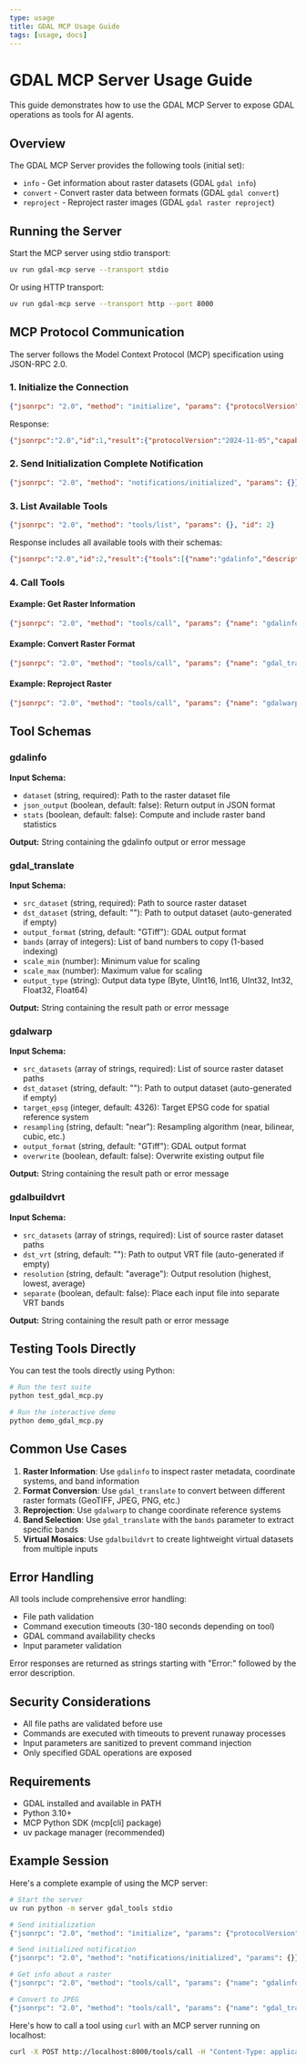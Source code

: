 ```yaml
---
type: usage
title: GDAL MCP Usage Guide
tags: [usage, docs]
---
```


# GDAL MCP Server Usage Guide

This guide demonstrates how to use the GDAL MCP Server to expose GDAL operations as tools for AI agents.

## Overview

The GDAL MCP Server provides the following tools (initial set):
- `info` - Get information about raster datasets (GDAL `gdal info`)
- `convert` - Convert raster data between formats (GDAL `gdal convert`)
- `reproject` - Reproject raster images (GDAL `gdal raster reproject`)  

## Running the Server

Start the MCP server using stdio transport:

```bash
uv run gdal-mcp serve --transport stdio
```

Or using HTTP transport:

```bash
uv run gdal-mcp serve --transport http --port 8000
```

## MCP Protocol Communication

The server follows the Model Context Protocol (MCP) specification using JSON-RPC 2.0.

### 1. Initialize the Connection

```json
{"jsonrpc": "2.0", "method": "initialize", "params": {"protocolVersion": "2024-11-05", "capabilities": {"tools": {}}, "clientInfo": {"name": "test-client", "version": "1.0.0"}}, "id": 1}
```

Response:
```json
{"jsonrpc":"2.0","id":1,"result":{"protocolVersion":"2024-11-05","capabilities":{"experimental":{},"prompts":{"listChanged":false},"resources":{"subscribe":false,"listChanged":false},"tools":{"listChanged":false}},"serverInfo":{"name":"GDAL Tools","version":"1.14.0"}}}
```

### 2. Send Initialization Complete Notification

```json
{"jsonrpc": "2.0", "method": "notifications/initialized", "params": {}}
```

### 3. List Available Tools

```json
{"jsonrpc": "2.0", "method": "tools/list", "params": {}, "id": 2}
```

Response includes all available tools with their schemas:
```json
{"jsonrpc":"2.0","id":2,"result":{"tools":[{"name":"gdalinfo","description":"Get information about a raster dataset...","inputSchema":{...},"outputSchema":{...}}, ...]}}
```

### 4. Call Tools

#### Example: Get Raster Information

```json
{"jsonrpc": "2.0", "method": "tools/call", "params": {"name": "gdalinfo", "arguments": {"dataset": "test_data/sample.tif", "json_output": false, "stats": false}}, "id": 3}
```

#### Example: Convert Raster Format

```json
{"jsonrpc": "2.0", "method": "tools/call", "params": {"name": "gdal_translate", "arguments": {"src_dataset": "test_data/sample.tif", "dst_dataset": "test_data/converted.tif", "output_format": "GTiff", "bands": [1, 2]}}, "id": 4}
```

#### Example: Reproject Raster

```json
{"jsonrpc": "2.0", "method": "tools/call", "params": {"name": "gdalwarp", "arguments": {"src_datasets": ["test_data/sample.tif"], "dst_dataset": "test_data/reprojected.tif", "target_epsg": 3857, "resampling": "bilinear"}}, "id": 5}
```

## Tool Schemas

### gdalinfo

**Input Schema:**
- `dataset` (string, required): Path to the raster dataset file
- `json_output` (boolean, default: false): Return output in JSON format
- `stats` (boolean, default: false): Compute and include raster band statistics

**Output:** String containing the gdalinfo output or error message

### gdal_translate

**Input Schema:**
- `src_dataset` (string, required): Path to source raster dataset
- `dst_dataset` (string, default: ""): Path to output dataset (auto-generated if empty)
- `output_format` (string, default: "GTiff"): GDAL output format
- `bands` (array of integers): List of band numbers to copy (1-based indexing)
- `scale_min` (number): Minimum value for scaling
- `scale_max` (number): Maximum value for scaling  
- `output_type` (string): Output data type (Byte, UInt16, Int16, UInt32, Int32, Float32, Float64)

**Output:** String containing the result path or error message

### gdalwarp

**Input Schema:**
- `src_datasets` (array of strings, required): List of source raster dataset paths
- `dst_dataset` (string, default: ""): Path to output dataset (auto-generated if empty)
- `target_epsg` (integer, default: 4326): Target EPSG code for spatial reference system
- `resampling` (string, default: "near"): Resampling algorithm (near, bilinear, cubic, etc.)
- `output_format` (string, default: "GTiff"): GDAL output format
- `overwrite` (boolean, default: false): Overwrite existing output file

**Output:** String containing the result path or error message

### gdalbuildvrt

**Input Schema:**
- `src_datasets` (array of strings, required): List of source raster dataset paths
- `dst_vrt` (string, default: ""): Path to output VRT file (auto-generated if empty)
- `resolution` (string, default: "average"): Output resolution (highest, lowest, average)
- `separate` (boolean, default: false): Place each input file into separate VRT bands

**Output:** String containing the result path or error message

## Testing Tools Directly

You can test the tools directly using Python:

```python
# Run the test suite
python test_gdal_mcp.py

# Run the interactive demo
python demo_gdal_mcp.py
```

## Common Use Cases

1. **Raster Information**: Use `gdalinfo` to inspect raster metadata, coordinate systems, and band information
2. **Format Conversion**: Use `gdal_translate` to convert between different raster formats (GeoTIFF, JPEG, PNG, etc.)
3. **Reprojection**: Use `gdalwarp` to change coordinate reference systems
4. **Band Selection**: Use `gdal_translate` with the `bands` parameter to extract specific bands
5. **Virtual Mosaics**: Use `gdalbuildvrt` to create lightweight virtual datasets from multiple inputs

## Error Handling

All tools include comprehensive error handling:
- File path validation
- Command execution timeouts (30-180 seconds depending on tool)
- GDAL command availability checks
- Input parameter validation

Error responses are returned as strings starting with "Error:" followed by the error description.

## Security Considerations

- All file paths are validated before use
- Commands are executed with timeouts to prevent runaway processes
- Input parameters are sanitized to prevent command injection
- Only specified GDAL operations are exposed

## Requirements

- GDAL installed and available in PATH
- Python 3.10+
- MCP Python SDK (mcp[cli] package)
- uv package manager (recommended)

## Example Session

Here's a complete example of using the MCP server:

```bash
# Start the server
uv run python -m server gdal_tools stdio

# Send initialization
{"jsonrpc": "2.0", "method": "initialize", "params": {"protocolVersion": "2024-11-05", "capabilities": {"tools": {}}, "clientInfo": {"name": "example", "version": "1.0"}}, "id": 1}

# Send initialized notification
{"jsonrpc": "2.0", "method": "notifications/initialized", "params": {}}

# Get info about a raster
{"jsonrpc": "2.0", "method": "tools/call", "params": {"name": "gdalinfo", "arguments": {"dataset": "my_raster.tif"}}, "id": 2}

# Convert to JPEG
{"jsonrpc": "2.0", "method": "tools/call", "params": {"name": "gdal_translate", "arguments": {"src_dataset": "my_raster.tif", "dst_dataset": "preview.jpg", "output_format": "JPEG"}}, "id": 3}
```

Here's how to call a tool using `curl` with an MCP server running on localhost:

```bash
curl -X POST http://localhost:8000/tools/call -H "Content-Type: application/json" -d '{"name": "gdalinfo", "arguments": {"dataset": "test_data/sample.tif"}}'
```
